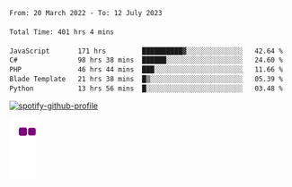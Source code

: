 <!--START_SECTION:waka-->

```txt
From: 20 March 2022 - To: 12 July 2023

Total Time: 401 hrs 4 mins

JavaScript       171 hrs         ██████████▓░░░░░░░░░░░░░░   42.64 %
C#               98 hrs 38 mins  ██████░░░░░░░░░░░░░░░░░░░   24.60 %
PHP              46 hrs 44 mins  ███░░░░░░░░░░░░░░░░░░░░░░   11.66 %
Blade Template   21 hrs 38 mins  █▒░░░░░░░░░░░░░░░░░░░░░░░   05.39 %
Python           13 hrs 56 mins  █░░░░░░░░░░░░░░░░░░░░░░░░   03.48 %
```

<!--END_SECTION:waka-->
[![spotify-github-profile](https://spotify-github-profile.vercel.app/api/view?uid=c00zprrvy9xiloa9qnco3hmng&cover_image=true&theme=novatorem&show_offline=false&background_color=121212&bar_color=53b14f&bar_color_cover=false)](https://spotify-github-profile.vercel.app/api/view?uid=c00zprrvy9xiloa9qnco3hmng&redirect=true)

![snake gif](https://github.com/hoanghip108/hoanghip108/blob/output/github-contribution-grid-snake.gif)

